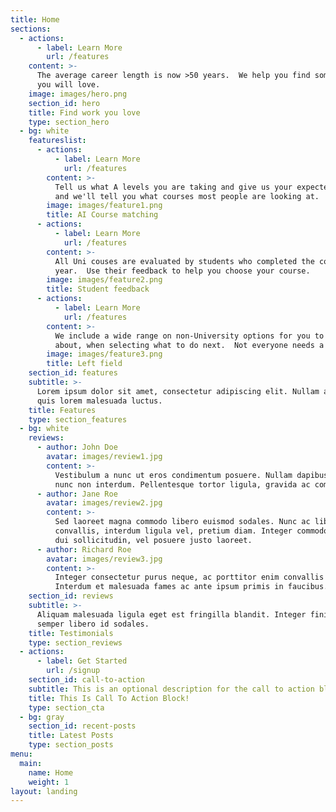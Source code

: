 ```yaml
---
title: Home
sections:
  - actions:
      - label: Learn More
        url: /features
    content: >-
      The average career length is now >50 years.  We help you find something
      you will love.
    image: images/hero.png
    section_id: hero
    title: Find work you love
    type: section_hero
  - bg: white
    featureslist:
      - actions:
          - label: Learn More
            url: /features
        content: >-
          Tell us what A levels you are taking and give us your expected grades
          and we'll tell you what courses most people are looking at.
        image: images/feature1.png
        title: AI Course matching
      - actions:
          - label: Learn More
            url: /features
        content: >-
          All Uni couses are evaluated by students who completed the course last
          year.  Use their feedback to help you choose your course.
        image: images/feature2.png
        title: Student feedback
      - actions:
          - label: Learn More
            url: /features
        content: >-
          We include a wide range on non-University options for you to think
          about, when selecting what to do next.  Not everyone needs a degree.
        image: images/feature3.png
        title: Left field
    section_id: features
    subtitle: >-
      Lorem ipsum dolor sit amet, consectetur adipiscing elit. Nullam a metus
      quis lorem malesuada luctus.
    title: Features
    type: section_features
  - bg: white
    reviews:
      - author: John Doe
        avatar: images/review1.jpg
        content: >-
          Vestibulum a nunc ut eros condimentum posuere. Nullam dapibus quis
          nunc non interdum. Pellentesque tortor ligula, gravida ac commodo eu.
      - author: Jane Roe
        avatar: images/review2.jpg
        content: >-
          Sed laoreet magna commodo libero euismod sodales. Nunc ac libero
          convallis, interdum ligula vel, pretium diam. Integer commodo sem at
          dui sollicitudin, vel posuere justo laoreet.
      - author: Richard Roe
        avatar: images/review3.jpg
        content: >-
          Integer consectetur purus neque, ac porttitor enim convallis vitae.
          Interdum et malesuada fames ac ante ipsum primis in faucibus.
    section_id: reviews
    subtitle: >-
      Aliquam malesuada ligula eget est fringilla blandit. Integer finibus
      semper libero id sodales. 
    title: Testimonials
    type: section_reviews
  - actions:
      - label: Get Started
        url: /signup
    section_id: call-to-action
    subtitle: This is an optional description for the call to action block.
    title: This Is Call To Action Block!
    type: section_cta
  - bg: gray
    section_id: recent-posts
    title: Latest Posts
    type: section_posts
menu:
  main:
    name: Home
    weight: 1
layout: landing
---
```


